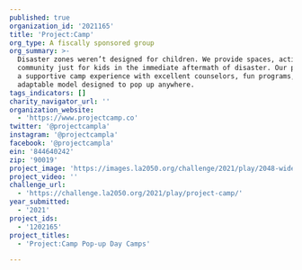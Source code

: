 ```yaml
---
published: true
organization_id: '2021165'
title: 'Project:Camp'
org_type: A fiscally sponsored group
org_summary: >-
  Disaster zones weren’t designed for children. We provide spaces, activity, and
  community just for kids in the immediate aftermath of disaster. Our promise is
  a supportive camp experience with excellent counselors, fun programs, and an
  adaptable model designed to pop up anywhere.
tags_indicators: []
charity_navigator_url: ''
organization_website:
  - 'https://www.projectcamp.co'
twitter: '@projectcampla'
instagram: '@projectcampla'
facebook: '@projectcampla'
ein: '844640242'
zip: '90019'
project_image: 'https://images.la2050.org/challenge/2021/play/2048-wide/project-camp.jpg'
project_video: ''
challenge_url:
  - 'https://challenge.la2050.org/2021/play/project-camp/'
year_submitted:
  - '2021'
project_ids:
  - '1202165'
project_titles:
  - 'Project:Camp Pop-up Day Camps'

---
```

